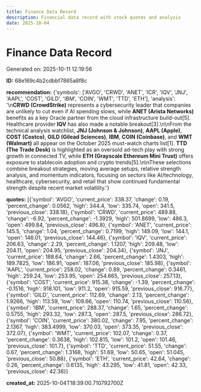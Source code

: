 ```yaml
---
title: Finance Data Record
description: Financial data record with stock quotes and analysis
date: 2025-10-04
---
```


# Finance Data Record

Generated on: 2025-10-11 12:19:56

**ID:** 68e169c4b2cdbbf7865a8f8c

**recommendation:** {'symbols': ['AVGO', 'CRWD', 'ANET', 'ICR', 'IQV', 'JNJ', 'AAPL', 'COST', 'GILD', 'IBM', 'COIN', 'WMT', 'TTD', 'ETH'], 'analysis': '\n**CRWD (CrowdStrike)** represents a cybersecurity leader that companies are unlikely to cut even if AI spending slows, while **ANET (Arista Networks)** benefits as a key Oracle partner from the cloud infrastructure build-out[5]. Healthcare provider **IQV** has also made a notable breakout[3].\n\nFrom the technical analysis watchlist, **JNJ (Johnson & Johnson)**, **AAPL (Apple)**, **COST (Costco)**, **GILD (Gilead Sciences)**, **IBM**, **COIN (Coinbase)**, and **WMT (Walmart)** all appear on the October 2025 must-watch charts list[1]. **TTD (The Trade Desk)** is highlighted as an oversold ad-tech play with strong growth in connected TV, while **ETH (Grayscale Ethereum Mini Trust)** offers exposure to stablecoin adoption and crypto trends[5].\n\nThese selections combine breakout strategies, moving average setups, relative strength analysis, and momentum indicators, focusing on sectors like AI/technology, healthcare, cybersecurity, and retail that show continued fundamental strength despite recent market volatility.'}

**quotes:** [{'symbol': 'AVGO', 'current_price': 338.37, 'change': 0.19, 'percent_change': 0.0562, 'high': 344.4, 'low': 335.74, 'open': 341.5, 'previous_close': 338.18}, {'symbol': 'CRWD', 'current_price': 489.88, 'change': -6.92, 'percent_change': -1.3929, 'high': 501.8699, 'low': 486.3, 'open': 499.84, 'previous_close': 496.8}, {'symbol': 'ANET', 'current_price': 145.5, 'change': 1.04, 'percent_change': 0.7199, 'high': 149.09, 'low': 144.1, 'open': 146.01, 'previous_close': 144.46}, {'symbol': 'IQV', 'current_price': 206.63, 'change': 2.29, 'percent_change': 1.1207, 'high': 209.48, 'low': 204.11, 'open': 204.95, 'previous_close': 204.34}, {'symbol': 'JNJ', 'current_price': 188.64, 'change': 2.66, 'percent_change': 1.4303, 'high': 189.7825, 'low': 186.91, 'open': 187.06, 'previous_close': 185.98}, {'symbol': 'AAPL', 'current_price': 258.02, 'change': 0.89, 'percent_change': 0.3461, 'high': 259.24, 'low': 253.95, 'open': 254.665, 'previous_close': 257.13}, {'symbol': 'COST', 'current_price': 915.38, 'change': -1.39, 'percent_change': -0.1516, 'high': 918.101, 'low': 911.2, 'open': 915.59, 'previous_close': 916.77}, {'symbol': 'GILD', 'current_price': 112.69, 'change': 2.13, 'percent_change': 1.9266, 'high': 113.59, 'low': 109.66, 'open': 110.74, 'previous_close': 110.56}, {'symbol': 'IBM', 'current_price': 288.37, 'change': 1.65, 'percent_change': 0.5755, 'high': 293.32, 'low': 287.3, 'open': 287.5, 'previous_close': 286.72}, {'symbol': 'COIN', 'current_price': 380.02, 'change': 7.95, 'percent_change': 2.1367, 'high': 383.4999, 'low': 370.03, 'open': 373.35, 'previous_close': 372.07}, {'symbol': 'WMT', 'current_price': 102.07, 'change': 0.37, 'percent_change': 0.3638, 'high': 102.815, 'low': 101.2, 'open': 101.46, 'previous_close': 101.7}, {'symbol': 'TTD', 'current_price': 51.55, 'change': 0.67, 'percent_change': 1.3168, 'high': 51.69, 'low': 50.65, 'open': 51.045, 'previous_close': 50.88}, {'symbol': 'ETH', 'current_price': 42.64, 'change': 0.26, 'percent_change': 0.6135, 'high': 43.295, 'low': 41.81, 'open': 42.33, 'previous_close': 42.38}]

**created_at:** 2025-10-04T18:39:00.710792700Z

